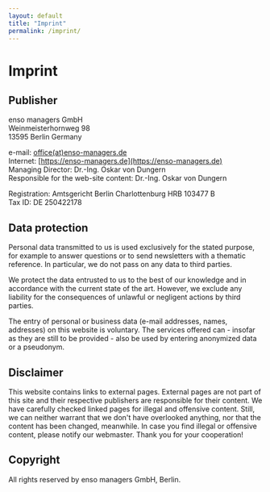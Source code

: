 ```yaml
---
layout: default
title: "Imprint"
permalink: /imprint/
---
```


# Imprint

## Publisher

enso managers GmbH<br/>
Weinmeisterhornweg 98<br/>
13595 Berlin Germany<br/>

e-mail: [office(at)enso-managers.de](mailto:office@enso-managers.de)<br/>
Internet: [https://enso-managers.de](https://enso-managers.de)<br/>
Managing Director: Dr.-Ing. Oskar von Dungern<br/>
Responsible for the web-site content: Dr.-Ing. Oskar von Dungern

Registration: Amtsgericht Berlin Charlottenburg HRB 103477 B<br/>
Tax ID: DE 250422178


## Data protection

Personal data transmitted to us is used exclusively for the stated purpose, for example to answer questions or to send newsletters with a thematic reference. In particular, we do not pass on any data to third parties.

We protect the data entrusted to us to the best of our knowledge and in accordance with the current state of the art. However, we exclude any liability for the consequences of unlawful or negligent actions by third parties.

The entry of personal or business data (e-mail addresses, names, addresses) on this website is voluntary. The services offered can - insofar as they are still to be provided - also be used by entering anonymized data or a pseudonym.


## Disclaimer

This website contains links to external pages. External pages are not part of this site and their respective publishers are responsible for their content. 
We have carefully checked linked pages for illegal and offensive content. 
Still, we can neither warrant that we don't have overlooked anything, nor that the content has been changed, meanwhile. 
In case you find illegal or offensive content, please notify our webmaster. Thank you for your cooperation!

## Copyright

All rights reserved by enso managers GmbH, Berlin.
